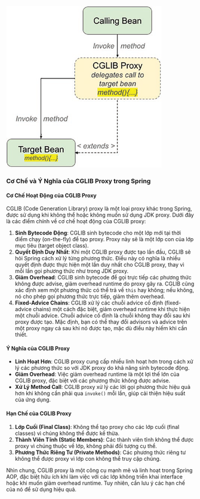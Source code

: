 ![img_1.png](img_1.png)

### Cơ Chế và Ý Nghĩa của CGLIB Proxy trong Spring

#### Cơ Chế Hoạt Động của CGLIB Proxy
CGLIB (Code Generation Library) proxy là một loại proxy khác trong Spring, được sử dụng khi không thể hoặc không muốn sử dụng JDK proxy. Dưới đây là các điểm chính về cơ chế hoạt động của CGLIB proxy:

1. **Sinh Bytecode Động**: CGLIB sinh bytecode cho một lớp mới tại thời điểm chạy (on-the-fly) để tạo proxy. Proxy này sẽ là một lớp con của lớp mục tiêu (target object class).
2. **Quyết Định Duy Nhất**: Khi một CGLIB proxy được tạo lần đầu, CGLIB sẽ hỏi Spring cách xử lý từng phương thức. Điều này có nghĩa là nhiều quyết định được thực hiện một lần duy nhất cho CGLIB proxy, thay vì mỗi lần gọi phương thức như trong JDK proxy.
3. **Giảm Overhead**: CGLIB sinh bytecode để gọi trực tiếp các phương thức không được advise, giảm overhead runtime do proxy gây ra. CGLIB cũng xác định xem một phương thức có thể trả về `this` hay không; nếu không, nó cho phép gọi phương thức trực tiếp, giảm thêm overhead.
4. **Fixed-Advice Chains**: CGLIB xử lý các chuỗi advice cố định (fixed-advice chains) một cách đặc biệt, giảm overhead runtime khi thực hiện một chuỗi advice. Chuỗi advice cố định là chuỗi không thay đổi sau khi proxy được tạo. Mặc định, bạn có thể thay đổi advisors và advice trên một proxy ngay cả sau khi nó được tạo, mặc dù điều này hiếm khi cần thiết.

#### Ý Nghĩa của CGLIB Proxy
- **Linh Hoạt Hơn**: CGLIB proxy cung cấp nhiều linh hoạt hơn trong cách xử lý các phương thức so với JDK proxy do khả năng sinh bytecode động.
- **Giảm Overhead**: Việc giảm overhead runtime là một lợi thế lớn của CGLIB proxy, đặc biệt với các phương thức không được advise.
- **Xử Lý Method Call**: CGLIB proxy xử lý các lời gọi phương thức hiệu quả hơn khi không cần phải qua `invoke()` mỗi lần, giúp cải thiện hiệu suất của ứng dụng.

#### Hạn Chế của CGLIB Proxy
1. **Lớp Cuối (Final Class)**: Không thể tạo proxy cho các lớp cuối (final classes) vì chúng không thể được kế thừa.
2. **Thành Viên Tĩnh (Static Members)**: Các thành viên tĩnh không thể được proxy vì chúng thuộc về lớp, không phải đối tượng cụ thể.
3. **Phương Thức Riêng Tư (Private Methods)**: Các phương thức riêng tư không thể được proxy vì lớp con không thể truy cập chúng.

Nhìn chung, CGLIB proxy là một công cụ mạnh mẽ và linh hoạt trong Spring AOP, đặc biệt hữu ích khi làm việc với các lớp không triển khai interface hoặc khi muốn giảm overhead runtime. Tuy nhiên, cần lưu ý các hạn chế của nó để sử dụng hiệu quả.